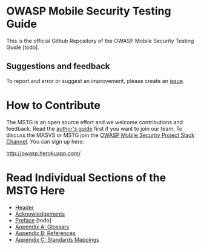 # OWASP Mobile Security Testing Guide

This is the official Github Repository of the OWASP Mobile Security Testing Guide [todo].

## Suggestions and feedback

To report and error or suggest an improvement, please create an [issue](https://github.com/b-mueller/owasp-mstg/issues).

# How to Contribute

The MSTG is an open source effort and we welcome contributions and feedback. Read the [author's guide](https://github.com/b-mueller/owasp-mstg/blob/master/authors_guide.md) first if you want to join our team. To discuss the MASVS or MSTG join the [OWASP Mobile Security Project Slack Channel](https//owasp.slack.com/messages/project-mobile_omtg/details/). You can sign up here:
 
http://owasp.herokuapp.com/

# Read Individual Sections of the MSTG Here

* [Header](Document/0x00-Header.md)
* [Acknowledgements](Document/0x01-Acknowledgements.md)
* [Preface](Document/0x02-Preface.md)
[todo]
* [Appendix A: Glossary](Document/0x90-Appendix-A_Glossary.md)
* [Appendix B: References](Document/0x91-Appendix-B_References.md)
* [Appendix C: Standards Mappings](Document/0x92-Appendix-C_Standards_Mappings.md)
